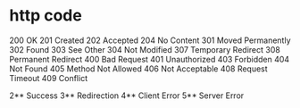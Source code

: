 # http code
 200 OK
 201 Created
 202 Accepted
 204 No Content
 301 Moved Permanently
 302 Found
 303 See Other
 304 Not Modified
 307 Temporary Redirect
 308 Permanent Redirect
 400 Bad Request
 401 Unauthorized
 403 Forbidden
 404 Not Found
 405 Method Not Allowed
 406 Not Acceptable
 408 Request Timeout
 409 Conflict

2** Success
3** Redirection
4** Client Error
5** Server Error